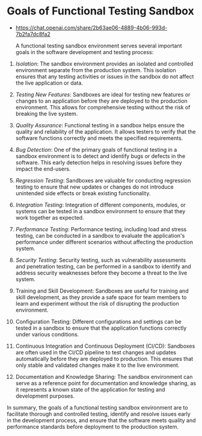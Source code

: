 # Goals of Functional Testing Sandbox

- https://chat.openai.com/share/2b63ae06-4889-4b06-993d-7b2fa7dc8fa2

  A functional testing sandbox environment serves several important goals in the software development and testing process:

1. *Isolation*: The sandbox environment provides an isolated and controlled environment separate from the production system. This isolation ensures that any testing activities or issues in the sandbox do not affect the live application or data.

2. *Testing New Features*: Sandboxes are ideal for testing new features or changes to an application before they are deployed to the production environment. This allows for comprehensive testing without the risk of breaking the live system.

3. *Quality Assurance*: Functional testing in a sandbox helps ensure the quality and reliability of the application. It allows testers to verify that the software functions correctly and meets the specified requirements.

4. *Bug Detection*: One of the primary goals of functional testing in a sandbox environment is to detect and identify bugs or defects in the software. This early detection helps in resolving issues before they impact the end-users.

5. *Regression Testing*: Sandboxes are valuable for conducting regression testing to ensure that new updates or changes do not introduce unintended side effects or break existing functionality.

6. *Integration Testing*: Integration of different components, modules, or systems can be tested in a sandbox environment to ensure that they work together as expected.

7. *Performance Testing*: Performance testing, including load and stress testing, can be conducted in a sandbox to evaluate the application's performance under different scenarios without affecting the production system.

8. *Security Testing*: Security testing, such as vulnerability assessments and penetration testing, can be performed in a sandbox to identify and address security weaknesses before they become a threat to the live system.

9. Training and Skill Development: Sandboxes are useful for training and skill development, as they provide a safe space for team members to learn and experiment without the risk of disrupting the production environment.

10. Configuration Testing: Different configurations and settings can be tested in a sandbox to ensure that the application functions correctly under various conditions.

11. Continuous Integration and Continuous Deployment (CI/CD): Sandboxes are often used in the CI/CD pipeline to test changes and updates automatically before they are deployed to production. This ensures that only stable and validated changes make it to the live environment.

12. Documentation and Knowledge Sharing: The sandbox environment can serve as a reference point for documentation and knowledge sharing, as it represents a known state of the application for testing and development purposes.

In summary, the goals of a functional testing sandbox environment are to facilitate thorough and controlled testing, identify and resolve issues early in the development process, and ensure that the software meets quality and performance standards before deployment to the production system.
